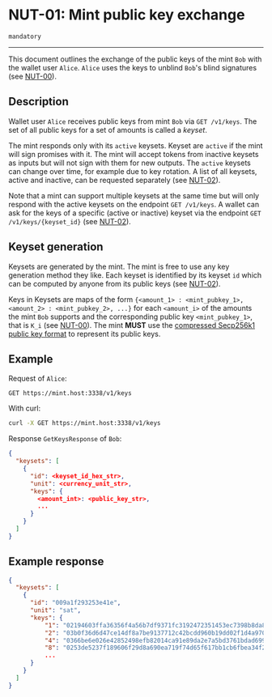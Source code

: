 NUT-01: Mint public key exchange
==========================

`mandatory` 

---

This document outlines the exchange of the public keys of the mint `Bob` with the wallet user `Alice`. `Alice` uses the keys to unblind `Bob`'s blind signatures (see [NUT-00][00]).

## Description

Wallet user `Alice` receives public keys from mint `Bob` via `GET /v1/keys`. The set of all public keys for a set of amounts is called a *keyset*.

The mint responds only with its `active` keysets. Keyset are `active` if the mint will sign promises with it. The mint will accept tokens from inactive keysets as inputs but will not sign with them for new outputs. The `active` keysets can change over time, for example due to key rotation. A list of all keysets, active and inactive, can be requested separately (see [NUT-02][02]).

Note that a mint can support multiple keysets at the same time but will only respond with the active keysets on the endpoint `GET /v1/keys`. A wallet can ask for the keys of a specific (active or inactive) keyset via the endpoint `GET /v1/keys/{keyset_id}` (see [NUT-02][02]).


## Keyset generation

Keysets are generated by the mint. The mint is free to use any key generation method they like. Each keyset is identified by its keyset `id` which can be computed by anyone from its public keys (see [NUT-02][02]).

Keys in Keysets are maps of the form `{<amount_1> : <mint_pubkey_1>, <amount_2> : <mint_pubkey_2>, ...}` for each `<amount_i>` of the amounts the mint `Bob` supports and the corresponding public key `<mint_pubkey_1>`, that is `K_i` (see [NUT-00][00]). The mint **MUST** use the [compressed Secp256k1 public key format](https://learnmeabitcoin.com/technical/public-key#public-key-format) to represent its public keys.

## Example

Request of `Alice`:

```http
GET https://mint.host:3338/v1/keys
```

With curl:

```bash
curl -X GET https://mint.host:3338/v1/keys
```

Response `GetKeysResponse` of `Bob`:

```json
{
  "keysets": [
    {
      "id": <keyset_id_hex_str>,
      "unit": <currency_unit_str>,
      "keys": {
        <amount_int>: <public_key_str>,
        ...
      }
    }
  ]
}
```

## Example response
```json
{
  "keysets": [
    {
      "id": "009a1f293253e41e",
      "unit": "sat",
      "keys": {
          "1": "02194603ffa36356f4a56b7df9371fc3192472351453ec7398b8da8117e7c3e104",
          "2": "03b0f36d6d47ce14df8a7be9137712c42bcdd960b19dd02f1d4a9703b1f31d7513",
          "4": "0366be6e026e42852498efb82014ca91e89da2e7a5bd3761bdad699fa2aec9fe09",
          "8": "0253de5237f189606f29d8a690ea719f74d65f617bb1cb6fbea34f2bc4f930016d",
          ...
      }
    }
  ]
}
```

[00]: 00.md
[01]: 01.md
[02]: 02.md
[03]: 03.md
[04]: 04.md
[05]: 05.md
[06]: 06.md
[07]: 07.md
[08]: 08.md
[09]: 09.md
[10]: 10.md
[11]: 11.md
[12]: 12.md
